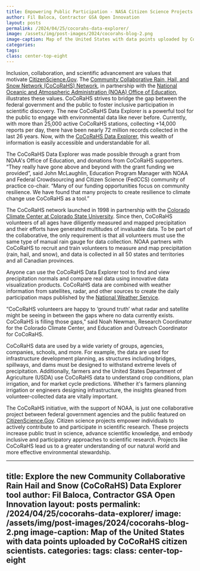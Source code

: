 ```yaml
---
title: Empowering Public Participation - NASA Citizen Science Projects Propel Discovery
author: Fil Baloca, Contractor GSA Open Innovation
layout: posts
permalink: /2024/04/25/cocorahs-data-explorer/
image: /assets/img/post-images/2024/cocorahs-blog-2.png
image-caption: Map of the United States with data points uploaded by CoCoRaHS citizen scientists.
categories:
tags:
class: center-top-eight
---
```



Inclusion, collaboration, and scientific advancement are values that motivate [CitizenScience.Gov](https://www.citizenscience.gov). The [Community Collaborative Rain, Hail, and Snow Network (CoCoRaHS) Network](https://www.citizenscience.gov/catalog/81/#), in partnership with the [National Oceanic and Atmospheric Administration (NOAA) Office of Education](https://www.noaa.gov/office-education), illustrates these values. CoCoRaHS strives to bridge the gap between the federal government and the public to foster inclusive participation in scientific discovery. The new CoCoRaHS Data Explorer is a powerful tool for the public to engage with environmental data like never before. Currently, with more than 25,000 active CoCoRaHS stations, collecting +14,000 reports per day, there have been nearly 72 million records collected in the last 26 years. Now, with the [CoCoRaHS Data Explorer](https://dex.cocorahs.org/), this wealth of information is easily accessible and understandable for all.

The CoCoRaHS Data Explorer was made possible through a grant from NOAA's Office of Education, and donations from CoCoRaHS supporters. “They really have gone above and beyond with the grant funding we provided”, said John McLaughlin, Education Program Manager with NOAA and Federal Crowdsourcing and Citizen Science (FedCCS) community of practice co-chair. “Many of our funding opportunities focus on community resilience. We have found that many projects to create resilience to climate change use CoCoRaHS as a tool.”

The CoCoRaHS network launched in 1998 in partnership with the [Colorado Climate Center at Colorado State University](https://climate.colostate.edu/). Since then, CoCoRaHS volunteers of all ages have diligently measured and mapped precipitation and their efforts have generated multitudes of invaluable data. To be part of the collaborative, the only requirement is that all volunteers must use the same type of manual rain gauge for data collection. NOAA partners with CoCoRaHS to recruit and train volunteers to measure and map precipitation (rain, hail, and snow), and data is collected in all 50 states and territories and all Canadian provinces.

Anyone can use the CoCoRaHS Data Explorer tool to find and view precipitation normals and compare real data using innovative data visualization products. CoCoRaHS data are combined with weather information from satellites, radar, and other sources to create the daily participation maps published by the [National Weather Service](https://www.weather.gov/).

“CoCoRaHS volunteers are happy to ‘ground truth’ what radar and satellite might be seeing in between the gaps where no data currently exists. CoCoRaHS is filling those gaps,” said Noah Newman, Research Coordinator for the Colorado Climate Center, and Education and Outreach Coordinator for CoCoRaHS.

CoCoRaHS data are used by a wide variety of groups, agencies, companies, schools, and more. For example, the data are used for infrastructure development planning, as structures including bridges, spillways, and dams must be designed to withstand extreme levels of precipitation. Additionally, farmers and the United States Department of Agriculture (USDA) use CoCoRaHS data to understand crop conditions, plan irrigation, and for market cycle predictions. Whether it's farmers planning irrigation or engineers designing infrastructure, the insights gleaned from volunteer-collected data are vitally important.

The CoCoRaHS initiative, with the support of NOAA, is just one collaborative project between federal government agencies and the public featured on [CitizenScience.Gov](https://www.citizenscience.gov). Citizen science projects empower individuals to actively contribute to and participate in scientific research. These projects increase public trust in science, advance scientific knowledge, and embody inclusive and participatory approaches to scientific research. Projects like CoCoRaHS lead us to a greater understanding of our natural world and more effective environmental stewardship.
 








---
title: Explore the new Community Collaborative Rain Hail and Snow (CoCoRaHS) Data Explorer tool
author: Fil Baloca, Contractor GSA Open Innovation
layout: posts
permalink: /2024/04/25/cocorahs-data-explorer/
image: /assets/img/post-images/2024/cocorahs-blog-2.png
image-caption: Map of the United States with data points uploaded by CoCoRaHS citizen scientists.
categories:
tags:
class: center-top-eight
---


